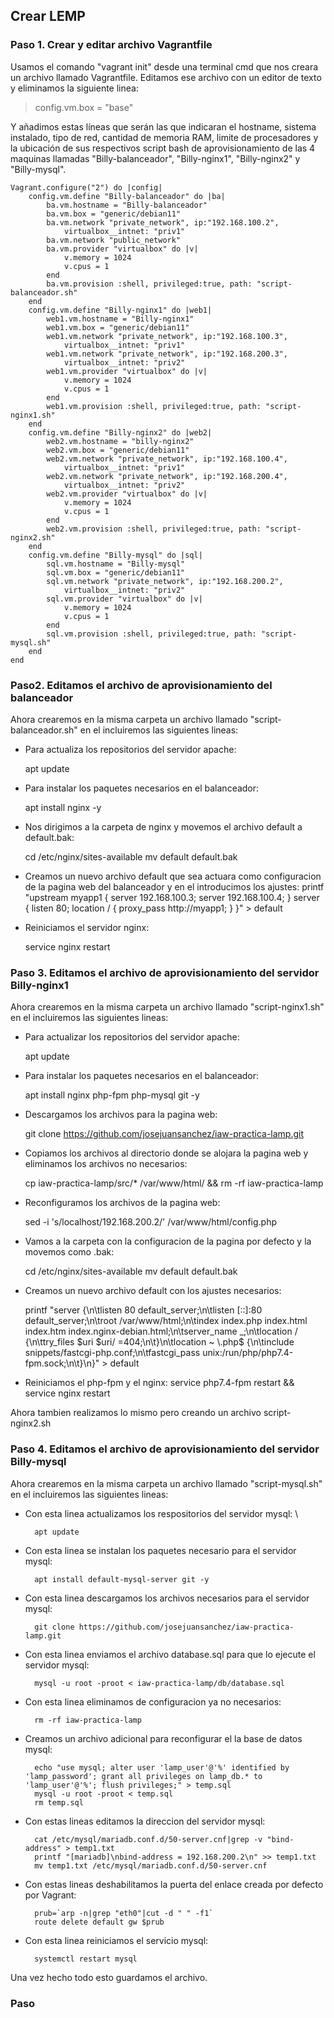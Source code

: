 ## Crear LEMP
### Paso 1. Crear y editar archivo Vagrantfile
Usamos el comando "vagrant init" desde una terminal cmd que nos creara un archivo llamado Vagrantfile.
Editamos ese archivo con un editor de texto y eliminamos la siguiente linea:
> config.vm.box = "base"

Y añadimos estas líneas que serán las que indicaran el hostname, sistema instalado, tipo de red, cantidad de memoria RAM, limite de procesadores y la ubicación de sus respectivos script bash de aprovisionamiento de las 4 maquinas llamadas "Billy-balanceador", "Billy-nginx1", "Billy-nginx2" y "Billy-mysql".

	Vagrant.configure("2") do |config|
		config.vm.define "Billy-balanceador" do |ba|
			ba.vm.hostname = "Billy-balanceador"
			ba.vm.box = "generic/debian11"
			ba.vm.network "private_network", ip:"192.168.100.2",
				virtualbox__intnet: "priv1"
			ba.vm.network "public_network"
			ba.vm.provider "virtualbox" do |v|
				v.memory = 1024
				v.cpus = 1
			end
			ba.vm.provision :shell, privileged:true, path: "script-balanceador.sh"
		end
		config.vm.define "Billy-nginx1" do |web1|
			web1.vm.hostname = "Billy-nginx1"
			web1.vm.box = "generic/debian11"
			web1.vm.network "private_network", ip:"192.168.100.3",
				virtualbox__intnet: "priv1"
			web1.vm.network "private_network", ip:"192.168.200.3",
				virtualbox__intnet: "priv2"
			web1.vm.provider "virtualbox" do |v|
				v.memory = 1024
				v.cpus = 1
			end
			web1.vm.provision :shell, privileged:true, path: "script-nginx1.sh"
		end
		config.vm.define "Billy-nginx2" do |web2|
			web2.vm.hostname = "billy-nginx2"
			web2.vm.box = "generic/debian11"
			web2.vm.network "private_network", ip:"192.168.100.4",
				virtualbox__intnet: "priv1"
			web2.vm.network "private_network", ip:"192.168.200.4",
				virtualbox__intnet: "priv2"
			web2.vm.provider "virtualbox" do |v|
				v.memory = 1024
				v.cpus = 1
			end
			web2.vm.provision :shell, privileged:true, path: "script-nginx2.sh"
		end
		config.vm.define "Billy-mysql" do |sql|
			sql.vm.hostname = "Billy-mysql"
			sql.vm.box = "generic/debian11"
			sql.vm.network "private_network", ip:"192.168.200.2",
				virtualbox__intnet: "priv2"
			sql.vm.provider "virtualbox" do |v|
				v.memory = 1024
				v.cpus = 1
			end
			sql.vm.provision :shell, privileged:true, path: "script-mysql.sh"
		end 
	end

### Paso2. Editamos el archivo de aprovisionamiento del balanceador
Ahora crearemos en la misma carpeta un archivo llamado "script-balanceador.sh" en el incluiremos las siguientes lineas:
- Para actualiza los repositorios del servidor apache:

	apt update
- Para instalar los paquetes necesarios en el balanceador:

	apt install nginx -y
- Nos dirigimos a la carpeta de nginx y movemos el archivo default a default.bak:

	cd /etc/nginx/sites-available
	mv default default.bak
- Creamos un nuevo archivo default que sea actuara como configuracion de la pagina web del balanceador y en el introducimos los ajustes:
	printf "upstream myapp1 { server 192.168.100.3; server 192.168.100.4; } server { listen 80; location / { proxy_pass http://myapp1; } }" > default

- Reiniciamos el servidor nginx:

	service nginx restart

### Paso 3. Editamos el archivo de aprovisionamiento del servidor Billy-nginx1
Ahora crearemos en la misma carpeta un archivo llamado "script-nginx1.sh" en el incluiremos las siguientes lineas:
- Para actualizar los repositorios del servidor apache:

	apt update

- Para instalar los paquetes necesarios en el balanceador:

	apt install nginx php-fpm php-mysql git -y
- Descargamos los archivos para la pagina web:

	git clone https://github.com/josejuansanchez/iaw-practica-lamp.git
- Copiamos los archivos al directorio donde se alojara la pagina web y eliminamos los archivos no necesarios:

	cp iaw-practica-lamp/src/* /var/www/html/ && rm -rf iaw-practica-lamp
- Reconfiguramos los archivos de la pagina web:

	sed -i 's/localhost/192.168.200.2/' /var/www/html/config.php
- Vamos a la carpeta con la configuracion de la pagina por defecto y la movemos como .bak:

	cd /etc/nginx/sites-available
	mv default default.bak
- Creamos un nuevo archivo default con los ajustes necesarios:

	printf "server {\n\tlisten 80 default_server;\n\tlisten [::]:80 default_server;\n\troot /var/www/html;\n\tindex index.php index.html index.htm index.nginx-debian.html;\n\tserver_name _;\n\tlocation / {\n\ttry_files \$uri \$uri/ =404;\n\t}\n\tlocation ~ \\.php$ {\n\tinclude snippets/fastcgi-php.conf;\n\tfastcgi_pass unix:/run/php/php7.4-fpm.sock;\n\t}\n}" > default

- Reiniciamos el php-fpm y el nginx:
	service php7.4-fpm restart && service nginx restart

Ahora tambien realizamos lo mismo pero creando un archivo script-nginx2.sh
### Paso 4. Editamos el archivo de aprovisionamiento del servidor Billy-mysql
Ahora crearemos en la misma carpeta un archivo llamado "script-mysql.sh" en el incluiremos las siguientes lineas:
- Con esta linea actualizamos los respositorios del servidor mysql: \

		apt update
- Con esta linea se instalan los paquetes necesario para el servidor mysql:

		apt install default-mysql-server git -y
- Con esta linea descargamos los archivos necesarios para el servidor mysql:

		git clone https://github.com/josejuansanchez/iaw-practica-lamp.git
- Con esta linea enviamos el archivo database.sql para que lo ejecute el servidor mysql:

		mysql -u root -proot < iaw-practica-lamp/db/database.sql
- Con esta linea eliminamos de configuracion ya no necesarios:

		rm -rf iaw-practica-lamp
- Creamos un archivo adicional para reconfigurar el la base de datos mysql:

		echo "use mysql; alter user 'lamp_user'@'%' identified by 'lamp_password'; grant all privileges on lamp_db.* to 'lamp_user'@'%'; flush privileges;" > temp.sql
		mysql -u root -proot < temp.sql
		rm temp.sql
- Con estas lineas editamos la direccion del servidor mysql:

		cat /etc/mysql/mariadb.conf.d/50-server.cnf|grep -v "bind-address" > temp1.txt
		printf "[mariadb]\nbind-address = 192.168.200.2\n" >> temp1.txt
		mv temp1.txt /etc/mysql/mariadb.conf.d/50-server.cnf
- Con estas lineas deshabilitamos la puerta del enlace creada por defecto por Vagrant:

		prub=`arp -n|grep "eth0"|cut -d " " -f1`
		route delete default gw $prub
- Con esta linea reiniciamos el servicio mysql:

		systemctl restart mysql

Una vez hecho todo esto guardamos el archivo.

### Paso










